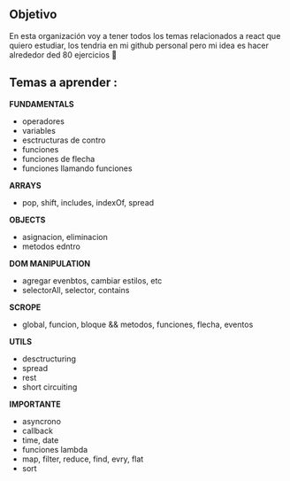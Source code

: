 ## Objetivo
En esta organización voy a tener todos los temas relacionados a react que quiero estudiar, los tendria en mi github personal pero mi idea es hacer alrededor ded 80 ejercicios 👋

## Temas a aprender :

**FUNDAMENTALS** 
- operadores
- variables
- esctructuras de contro
- funciones
- funciones de flecha
- funciones llamando funciones

**ARRAYS**

- pop, shift, includes, indexOf, spread

**OBJECTS**

- asignacion, eliminacion
- metodos edntro

**DOM MANIPULATION**

- agregar evenbtos, cambiar estilos, etc
- selectorAll, selector, contains

**SCROPE**

- global, funcion, bloque
&&
metodos, funciones, flecha, eventos

**UTILS**

- desctructuring
- spread
- rest
- short circuiting

**IMPORTANTE**
- asyncrono
- callback
- time, date
- funciones lambda
- map, filter, reduce, find, evry, flat
- sort